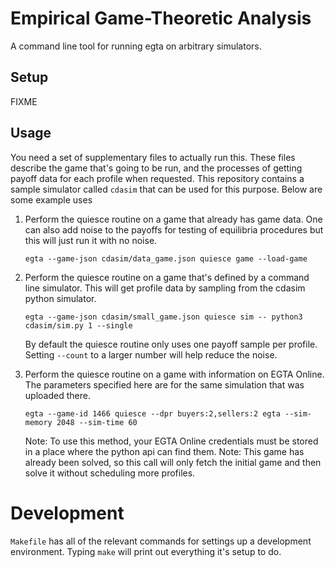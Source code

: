 Empirical Game-Theoretic Analysis
=================================

A command line tool for running egta on arbitrary simulators.

Setup
-----

FIXME

Usage
-----

You need a set of supplementary files to actually run this.
These files describe the game that's going to be run, and the processes of getting payoff data for each profile when requested.
This repository contains a sample simulator called `cdasim` that can be used for this purpose.
Below are some example uses

1. Perform the quiesce routine on a game that already has game data.
   One can also add noise to the payoffs for testing of equilibria procedures but this will just run it with no noise.

   ```
   egta --game-json cdasim/data_game.json quiesce game --load-game
   ```

2. Perform the quiesce routine on a game that's defined by a command line simulator.
   This will get profile data by sampling from the cdasim python simulator.

   ```
   egta --game-json cdasim/small_game.json quiesce sim -- python3 cdasim/sim.py 1 --single
   ```

   By default the quiesce routine only uses one payoff sample per profile.
   Setting `--count` to a larger number will help reduce the noise.

3. Perform the quiesce routine on a game with information on EGTA Online.
   The parameters specified here are for the same simulation that was uploaded there.

   ```
   egta --game-id 1466 quiesce --dpr buyers:2,sellers:2 egta --sim-memory 2048 --sim-time 60
   ```

   Note: To use this method, your EGTA Online credentials must be stored in a place where the python api can find them.
   Note: This game has already been solved, so this call will only fetch the initial game and then solve it without scheduling more profiles.


Development
===========

`Makefile` has all of the relevant commands for settings up a development environment.
Typing `make` will print out everything it's setup to do.
